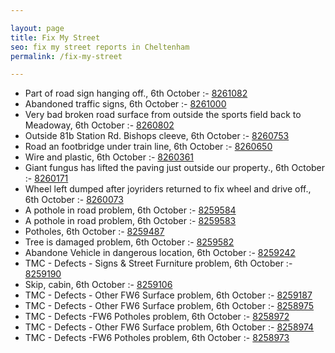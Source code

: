 ```yaml
---

layout: page
title: Fix My Street
seo: fix my street reports in Cheltenham
permalink: /fix-my-street

---
```


<!-- fix_marker starts -->

- Part of road sign hanging off., 6th October :- [8261082](https://www.fixmystreet.com/report/8261082)
- Abandoned traffic signs, 6th October :- [8261000](https://www.fixmystreet.com/report/8261000)
- Very bad broken road surface from outside the sports field back to Meadoway, 6th October :- [8260802](https://www.fixmystreet.com/report/8260802)
- Outside 81b Station Rd. Bishops cleeve, 6th October :- [8260753](https://www.fixmystreet.com/report/8260753)
- Road an footbridge under train line, 6th October :- [8260650](https://www.fixmystreet.com/report/8260650)
- Wire and plastic, 6th October :- [8260361](https://www.fixmystreet.com/report/8260361)
- Giant fungus has lifted the paving just outside our property., 6th October :- [8260171](https://www.fixmystreet.com/report/8260171)
- Wheel left dumped after joyriders returned to fix wheel and drive off., 6th October :- [8260073](https://www.fixmystreet.com/report/8260073)
- A pothole in road problem, 6th October :- [8259584](https://www.fixmystreet.com/report/8259584)
- A pothole in road problem, 6th October :- [8259583](https://www.fixmystreet.com/report/8259583)
- Potholes, 6th October :- [8259487](https://www.fixmystreet.com/report/8259487)
- Tree is damaged problem, 6th October :- [8259582](https://www.fixmystreet.com/report/8259582)
- Abandone Vehicle in dangerous location, 6th October :- [8259242](https://www.fixmystreet.com/report/8259242)
- TMC - Defects - Signs & Street Furniture problem, 6th October :- [8259190](https://www.fixmystreet.com/report/8259190)
- Skip, cabin, 6th October :- [8259106](https://www.fixmystreet.com/report/8259106)
- TMC - Defects - Other FW6  Surface problem, 6th October :- [8259187](https://www.fixmystreet.com/report/8259187)
- TMC - Defects - Other FW6  Surface problem, 6th October :- [8258975](https://www.fixmystreet.com/report/8258975)
- TMC - Defects -FW6 Potholes problem, 6th October :- [8258972](https://www.fixmystreet.com/report/8258972)
- TMC - Defects - Other FW6  Surface problem, 6th October :- [8258974](https://www.fixmystreet.com/report/8258974)
- TMC - Defects -FW6 Potholes problem, 6th October :- [8258973](https://www.fixmystreet.com/report/8258973)

<!-- fix_marker ends -->